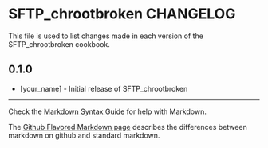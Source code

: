 SFTP_chrootbroken CHANGELOG
===========================

This file is used to list changes made in each version of the SFTP_chrootbroken cookbook.

0.1.0
-----
- [your_name] - Initial release of SFTP_chrootbroken

- - -
Check the [Markdown Syntax Guide](http://daringfireball.net/projects/markdown/syntax) for help with Markdown.

The [Github Flavored Markdown page](http://github.github.com/github-flavored-markdown/) describes the differences between markdown on github and standard markdown.
